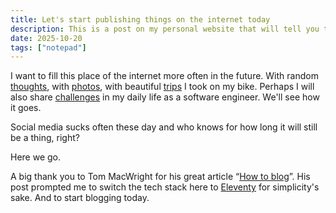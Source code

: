 ```yaml
---
title: Let's start publishing things on the internet today
description: This is a post on my personal website that will tell you that I wanna post more to the internet via this domain. Social media sucks often these days and who knows for how long it will still be a thing?
date: 2025-10-20
tags: ["notepad"]
---
```


I want to fill this place of the internet more often in the future. With random [thoughts](/tags/notepad), with [photos](/tags/moments), with beautiful [trips](/tags/outdoors) I took on my bike. Perhaps I will also share [challenges](/tags/code) in my daily life as a software engineer. We'll see how it goes.

Social media sucks often these day and who knows for how long it will still be a thing, right?

Here we go.

A big thank you to Tom MacWright for his great article “[How to blog](https://macwright.com/2019/02/06/how-to-blog.html)”. His post prompted me to switch the tech stack here to [Eleventy](https://www.11ty.dev/) for simplicity's sake. And to start blogging today.
